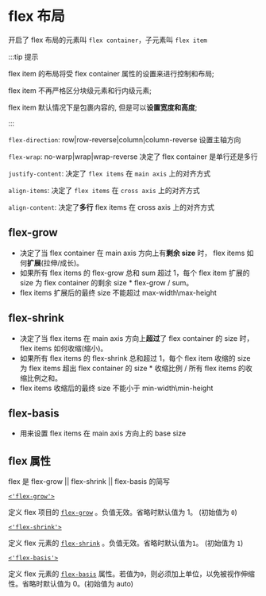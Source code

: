 # flex 布局

开启了 flex 布局的元素叫 `flex container`，子元素叫 `flex item`

:::tip 提示

flex item 的布局将受 flex container 属性的设置来进行控制和布局;

flex item 不再严格区分块级元素和行内级元素;

flex item 默认情况下是包裹内容的, 但是可以**设置宽度和高度**;

:::

`flex-direction`: row|row-reverse|column|column-reverse 设置主轴方向

`flex-wrap`: no-warp|wrap|wrap-reverse 决定了 flex container 是单行还是多行

`justify-content`: 决定了 `flex items` 在 `main axis` 上的对齐方式

`align-items`: 决定了 `flex items` 在 `cross axis` 上的对齐方式

`align-content`: 决定了**多行** flex items 在 cross axis 上的对齐方式

## flex-grow

- 决定了当 flex container 在 main axis 方向上有**剩余 size** 时， flex items 如何**扩展**(拉伸/成长)。
- 如果所有 flex items 的 flex-grow 总和 sum 超过 1，每个 flex item 扩展的 size 为 flex container 的剩余 size \* flex-grow / sum。
- flex items 扩展后的最终 size 不能超过 max-width\max-height

## flex-shrink

- 决定了当 flex items 在 main axis 方向上**超过**了 flex container 的 size 时，flex items 如何收缩(缩小)。
- 如果所有 flex items 的 flex-shrink 总和超过 1，每个 flex item 收缩的 size 为 flex items 超出 flex container 的 size \* 收缩比例 / 所有 flex items 的收缩比例之和。
- flex items 收缩后的最终 size 不能小于 min-width\min-height

## flex-basis

- 用来设置 flex items 在 main axis 方向上的 base size

## flex 属性

flex 是 flex-grow || flex-shrink || flex-basis 的简写

[`<'flex-grow'>`](https://developer.mozilla.org/zh-CN/docs/Web/CSS/flex#flex-grow)

定义 flex 项目的 [`flex-grow`](https://developer.mozilla.org/zh-CN/docs/Web/CSS/flex-grow) 。负值无效。省略时默认值为 1。 (初始值为 `0`)

[`<'flex-shrink'>`](https://developer.mozilla.org/zh-CN/docs/Web/CSS/flex#flex-shrink)

定义 flex 元素的 [`flex-shrink`](https://developer.mozilla.org/zh-CN/docs/Web/CSS/flex-shrink) 。负值无效。省略时默认值为`1`。 (初始值为 `1`)

[`<'flex-basis'>`](https://developer.mozilla.org/zh-CN/docs/Web/CSS/flex#flex-basis)

定义 flex 元素的 [`flex-basis`](https://developer.mozilla.org/zh-CN/docs/Web/CSS/flex-basis) 属性。若值为`0`，则必须加上单位，以免被视作伸缩性。省略时默认值为 0。(初始值为 auto)
